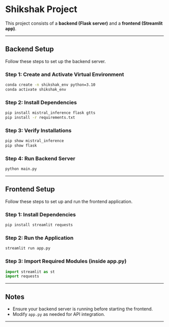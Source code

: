 # Shikshak Project

This project consists of a **backend (Flask server)** and a **frontend (Streamlit app)**.

---

## **Backend Setup**
Follow these steps to set up the backend server.

### **Step 1: Create and Activate Virtual Environment**
```bash
conda create -n shikshak_env python=3.10
conda activate shikshak_env
```

### **Step 2: Install Dependencies**
```bash
pip install mistral_inference flask gtts
pip install -r requirements.txt
```

### **Step 3: Verify Installations**
```bash
pip show mistral_inference
pip show flask
```

### **Step 4: Run Backend Server**
```bash
python main.py
```

---

## **Frontend Setup**
Follow these steps to set up and run the frontend application.

### **Step 1: Install Dependencies**
```bash
pip install streamlit requests
```

### **Step 2: Run the Application**
```bash
streamlit run app.py
```

### **Step 3: Import Required Modules (inside app.py)**
```python
import streamlit as st
import requests
```

---

## **Notes**
- Ensure your backend server is running before starting the frontend.
- Modify `app.py` as needed for API integration.

---
